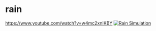 # rain
https://www.youtube.com/watch?v=w4mc2xnIKBY
[![Rain Simulation](https://img.youtube.com/vi/w4mc2xnIKBY/0.jpg)](https://www.youtube.com/watch?v=w4mc2xnIKBY)
